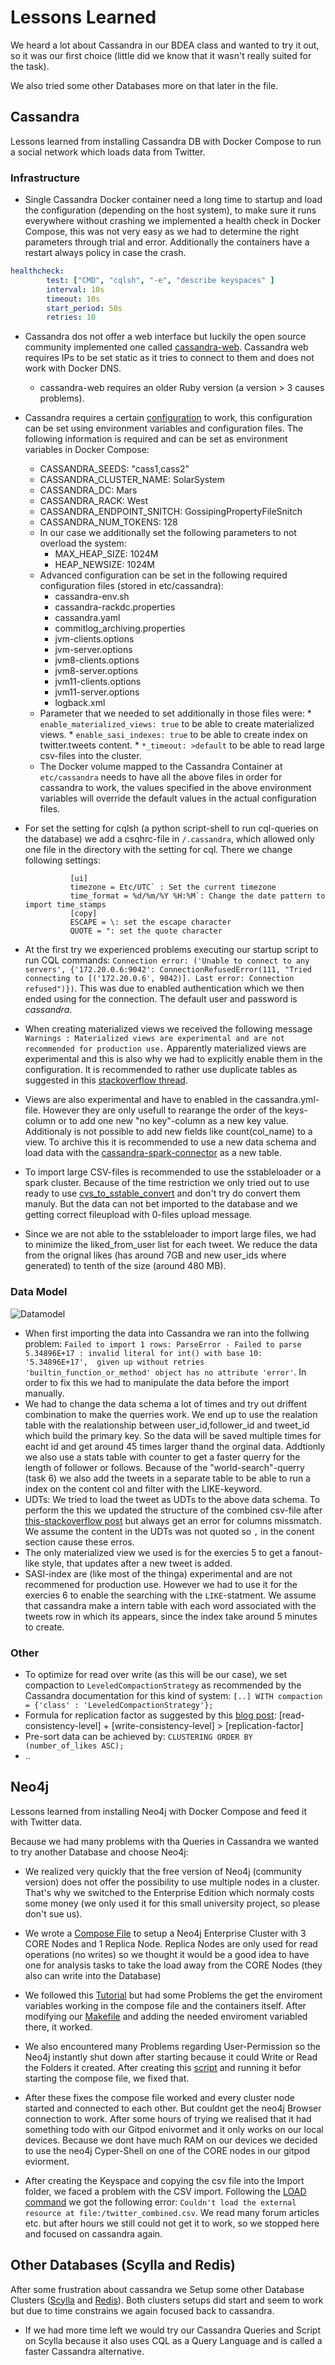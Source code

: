 # Lessons Learned
We heard a lot about Cassandra in our BDEA class and wanted to try it out, so it was our first choice (little did we know that it wasn't really suited for the task).

We also tried some other Databases more on that later in the file.

## Cassandra

Lessons learned from installing Cassandra DB with Docker Compose to run a social network which loads data from Twitter.

### Infrastructure

* Single Cassandra Docker container need a long time to startup and load the configuration (depending on the host system), to make sure it runs everywhere without crashing we implemented a health check in Docker Compose, this was not very easy as we had to determine the right parameters through trial and error. Additionally the containers have a restart always policy in case the crash.
```yaml
healthcheck:
        test: ["CMD", "cqlsh", "-e", "describe keyspaces" ]
        interval: 10s
        timeout: 10s
        start_period: 50s
        retries: 10
```
* Cassandra dos not offer a web interface but luckily the open source community implemented one called [cassandra-web](https://github.com/avalanche123/cassandra-web). Cassandra web requires IPs to be set static as it tries to connect to them and does not work with Docker DNS.
  * cassandra-web requires an older Ruby version (a version > 3 causes problems).
* Cassandra requires a certain [configuration](https://cassandra.apache.org/doc/latest/cassandra/getting_started/configuring.html) to work, this configuration can be set using environment variables and configuration files. The following information is required and can be set as environment variables in Docker Compose:
  * CASSANDRA_SEEDS: "cass1,cass2"
  * CASSANDRA_CLUSTER_NAME: SolarSystem
  * CASSANDRA_DC: Mars
  * CASSANDRA_RACK: West
  * CASSANDRA_ENDPOINT_SNITCH: GossipingPropertyFileSnitch
  * CASSANDRA_NUM_TOKENS: 128
  * In our case we additionally set the following parameters to not overload the system:
    *  MAX_HEAP_SIZE: 1024M
    * HEAP_NEWSIZE: 1024M
  * Advanced configuration can be set in the following required configuration files (stored in etc/cassandra):
    * cassandra-env.sh
    * cassandra-rackdc.properties
    * cassandra.yaml
    * commitlog_archiving.properties
    * jvm-clients.options
    * jvm-server.options
    * jvm8-clients.options
    * jvm8-server.options
    * jvm11-clients.options
    * jvm11-server.options
    * logback.xml
  * Parameter that we needed to set additionally in those files were:
        * `enable_materialized_views: true` to be able to create materialized views.
        * `enable_sasi_indexes: true` to be able to create index on twitter.tweets content.
        * `*_timeout: >default` to be able to read large csv-files into the cluster.
  * The Docker volume mapped to the Cassandra Container at `etc/cassandra` needs to have all the above files in order for cassandra to work, the values specified in the above environment variables will override the default values in the actual configuration files.
* For set the setting for cqlsh (a python script-shell to run cql-queries on the database) we add a csqhrc-file in `/.cassandra`, which allowed only one file in the directory with the setting for cql. There we change following settings:

                [ui]
                timezone = Etc/UTC` : Set the current timezone
                time_format = %d/%m/%Y %H:%M`: Change the date pattern to import time_stamps
                [copy] 
                ESCAPE = \: set the escape character
                QUOTE = ": set the quote character
                
* At the first try we experienced problems executing our startup script to run CQL commands: `Connection error: ('Unable to connect to any servers', {'172.20.0.6:9042': ConnectionRefusedError(111, "Tried connecting to [('172.20.0.6', 9042)]. Last error: Connection refused")})`. This was due to enabled authentication which we then ended using for the connection. The default user and password is *cassandra*.
* When creating materialized views we received the following message `Warnings : Materialized views are experimental and are not recommended for production use.` Apparently materialized views are experimental and this is also why we had to explicitly enable them in the configuration. It is recommended to rather use duplicate tables as suggested in this [stackoverflow thread](https://stackoverflow.com/questions/48974287/cassandra-materialized-views-impact).
* Views are also experimental and have to enabled in the cassandra.yml-file. However they are only usefull to rearange the order of the keys-column or to add one new "no key"-column as a new key value. Additionaly is not possible to add new fields like count(col_name) to a view. To archive this it is recommended to use a new data schema and load data with the [cassandra-spark-connector](https://github.com/datastax/spark-cassandra-connector) as a new table.
* To import large CSV-files is recommended to use the sstableloader or a spark cluster. Because of the time restriction we only tried out to use ready to use [cvs_to_sstable_convert](https://github.com/SPBTV/csv-to-sstable) and don't try do convert them manuly. But the data can not bet imported to the database and we getting correct fileupload with 0-files upload message.
* Since we are not able to the sstableloader to import large files, we had to minimize the liked_from_user list for each tweet. We reduce the data from the orignal likes (has around 7GB and new user_ids where generated) to tenth of the size (around 480 MB).


### Data Model

![Datamodel](architecture-cass.png)

* When first importing the data into Cassandra we ran into the follwing problem: `Failed to import 1 rows: ParseError - Failed to parse 5.34896E+17 : invalid literal for int() with base 10: '5.34896E+17',  given up without retries 'builtin_function_or_method' object has no attribute 'error'`. In order to fix this we had to manipulate the data before the import manually.
* We had to change the data schema a lot of times and try out driffent combination to make the querries work. We end up to use the realation table with the realationship between user_id,follower_id and tweet_id which build the primary key. So the data will be saved multiple times for eacht id and get around 45 times larger thand the orginal data. Addtionly we also use a stats table with counter to get a faster querry for the length of follower or follows. Because of the "world-search"-querry (task 6) we also add the tweets in a separate table to be able to run a index on the content col and filter with the LIKE-keyword.
* UDTs: We tried to load the tweet as UDTs to the above data schema. To perform the this we updated the structure of the combined csv-file after [this-stackoverflow post](https://stackoverflow.com/a/34364604) but always get an error for columns missmatch. We assume the content in the UDTs was not quoted so `,` in the conent section cause these erros.
* The only materialized view we used is for the exercies 5 to get a fanout-like style, that updates after a new tweet is added.
* SASI-index are (like most of the thinga) experimental and are not recommened for production use. However we had to use it for the exercies 6 to enable the searching with the `LIKE`-statment. We assume that cassandra make a intern table with each word associated with the tweets row in which its appears, since the index take around 5 minutes to create.


### Other

* To optimize for read over write (as this will be our case), we set compaction to `LeveledCompactionStrategy` as recommended by the Cassandra documentation for this kind of system: `[..] WITH compaction = {'class' : 'LeveledCompactionStrategy'};`
* Formula for replication factor as suggested by this [blog post](https://www.freecodecamp.org/news/the-apache-cassandra-beginner-tutorial/): [read-consistency-level] + [write-consistency-level] > [replication-factor]
* Pre-sort data can be achieved by: `CLUSTERING ORDER BY (number_of_likes ASC);`
* ..


## Neo4j
Lessons learned from installing Neo4j with Docker Compose and feed it with Twitter data.

Because we had many problems with tha Queries in Cassandra we wanted to try another Database and choose Neo4j:

* We realized very quickly that the free version of Neo4j (community version) does not offer the possibility to use multiple nodes in a cluster. That's why we switched to the Enterprise Edition which normaly costs some money (we only used it for this small university project, so please don't sue us).

* We wrote a [Compose File](./neo4j-enterprise/docker-compose.yml) to setup a Neo4j Enterprise Cluster with 3 CORE Nodes and 1 Replica Node. Replica Nodes are only used for read operations (no writes) so we thought it would be a good idea to have one for analysis tasks to take the load away from the CORE Nodes (they also can write into the Database)

* We followed this [Tutorial](https://neo4j.com/docs/operations-manual/current/docker/clustering/) but had some Problems the get the enviroment variables working in the compose file and the containers itself. After modifying our [Makefile](./Makefile) and adding the needed enviroment variabled there, it worked.

* We also encountered many Problems regarding User-Permission so the Neo4j instantly shut down after starting because it could Write or Read the Folders it created. After creating this [script](./neo4j-enterprise/createFolders.sh) and running it befor starting the compose file, we fixed that.  

* After these fixes the compose file worked and every cluster node started and connected to each other. But couldnt get the neo4j Browser connection to work. After some hours of trying we realised that it had something todo with our Gitpod enivormet and it only works on our local devices. Because we dont have much RAM on our devices we decided to use the neo4j Cyper-Shell on one of the CORE nodes in our gitpod eviorment.

* After creating the Keyspace and copying the csv file into the Import folder, we faced a problem with the CSV import. Following the [LOAD command](./neo4j-enterprise/Readme.md) we got the following error: ```Couldn't load the external resource at file:/twitter_combined.csv```. We read many forum articles etc. but after hours we still could not get it to work, so we stopped here and focused on cassandra again.

## Other Databases (Scylla and Redis)
After some frustration about cassandra we Setup some other Database Clusters ([Scylla](./scylla/docker-compose.yml) and [Redis](./redis/docker-compose.yml)). Both clusters setups did start and seem to work but due to time constrains we again focused back to cassandra. 

* If we had more time left we would try our Cassandra Queries and Script on Scylla because it also uses CQL as a Query Language and is called a faster Cassandra alternative.
